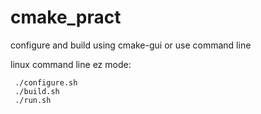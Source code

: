 # cmake_pract

configure and build using cmake-gui or use command line

linux command line ez mode:

     ./configure.sh
     ./build.sh
     ./run.sh
